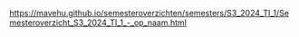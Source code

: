 https://mavehu.github.io/semesteroverzichten/semesters/S3_2024_TI_1/Semesteroverzicht_S3_2024_TI_1_-_op_naam.html